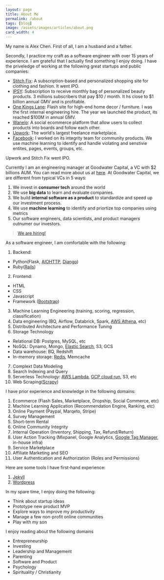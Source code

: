 ```yaml
---
layout: page
title: About Me
permalink: /about
tags: [blog]
image: /assets/images/articles/about.png
card_width: 4
---
```



My name is Alex Chen. First of all, I am a husband and a father. 

Secondly, I practice my craft as a software engineer with over 15 years of experience. I am grateful that I actually find something I enjoy doing. I have the priveledge of working at the following great startups and public companies:
  - [Stitch Fix](https://www.stitchfix.com/): A subscription-based and personalized shopping site for clothing and fashion. It went IPO.
  - [IPSY](https://www.ipsy.com/): Subscription to receive monthly bag of personalized beauty products. 3 millions subscribers that pay $10 / month. It hs close to $1 billion annual GMV and is profitable.
  - [One Kings Lane](https://www.onekingslane.com/): Flash site for high-end home decor / furniture. I was the first internal engineering hire. The year we launched the product, its reached $100M in annual GMV.
  - [Wanelo](https://wanelo.com/): A social ecommerce platform that allow users to collect products into boards and follow each other.
  - [Upwork](https://www.upwork.com/): The world's largest freelance marketplace.
  - [Facebook](https://www.facebook.com/): I worked on its integrity team for community products. We use machine learning to identify and handle violating and senstivie entites, pages, events, groups, etc.

Upwork and Stitch Fix went IPO. 

Currently I am an engineering manager at Goodwater Capital, a VC with $2 billions AUM. You can read more about us at [here](https://www.goodwatercap.com/about/). At Goodwater Capital, we are different from typical VCs in 5 ways: 
1. We invest in **consumer tech** around the world
1. We use **big data** to learn and evaluate companies.
2. We build **internal software as a product** to standardize and speed up our investment process. 
3. We use **machine learning** to identify and priortize top companies using metrics
4. Our software engineers, data scientists, and product managers outnumer our investors.

> [We are hiring!](https://jobs.lever.co/goodwatercap)

As a software engineer, I am comfortable with the following: 
1. Backend: 
  - Python(Flask, [AIOHTTP](https://docs.aiohttp.org/en/stable/), [Django](https://www.djangoproject.com/))
  - Ruby([Rails](https://rubyonrails.org/))  
2. Frontend: 
  - HTML
  - CSS
  - Javascript
  - Framework ([Bootstrap](https://getbootstrap.com/))
3. Machine Learning Engineering (training, scoring, regression, classification)
4. Data engineering (BQ, Airflow, Databrick, Spark, [AWS Athena](https://aws.amazon.com/athena/?whats-new-cards.sort-by=item.additionalFields.postDateTime&whats-new-cards.sort-order=desc), etc)
5. Distributed Architecture and Performance Tuning
6. Storage Technology
  - Relational DB: Postgres, MySQL, etc
  - NoSQL: Dynamo, Mongo, [Elastic Search](https://www.elastic.co/elasticsearch/), S3, GCS
  - Data warehouse: BQ, Redshift
  - In-memory storage: [Redis](https://redis.io/), Memcache 
7. Complext Data Modeling
8. Search Indexing and Query
9. Serverless Technology: [AWS Lambda](https://aws.amazon.com/lambda/), [GCP cloud run](https://cloud.google.com/run/), S3, etc
10. Web Scraping([Scrapy](https://scrapy.org/))

I have prior experience and knowledge in the following domains: 
1. Ecommerce (Flash Sales, Marketplace, Dropship, Social Commerce, etc)
2. Machine Learning Application (Recommendation Engine, Ranking, etc)
3. Online Payment (Paypal, Marqeto, Stripe)
3. Survey Management
4. Short-term Rental
5. Online Community Integrity
6. Internal Operation (Inventory, Shipping, Tax, Refund/Return)
7. User Action Tracking (Mixpanel, Google Analytics, [Google Tag Manager](https://marketingplatform.google.com/about/tag-manager/), in-house infra)
8. Service Marketplace
9. Affiliate Marketing and SEO
10. User Authentication and Authorization (Roles and Permissions)


Here are some tools I have first-hand experience: 
1. [Jekyll](https://jekyllrb.com/)
2. [Wordpress](https://wordpress.org/)

In my spare time, I enjoy doing the following:
  - Think about startup ideas
  - Prototype new product MVP
  - Explore ways to improve my productivity
  - Manage a few non-profit online communities
  - Play with my son

I enjoy reading about the following domains
  - Entrepreneurship
  - Investing
  - Leadership and Management
  - Parenting
  - Software and Product
  - Psychology  
  - Spirituality / Christianity